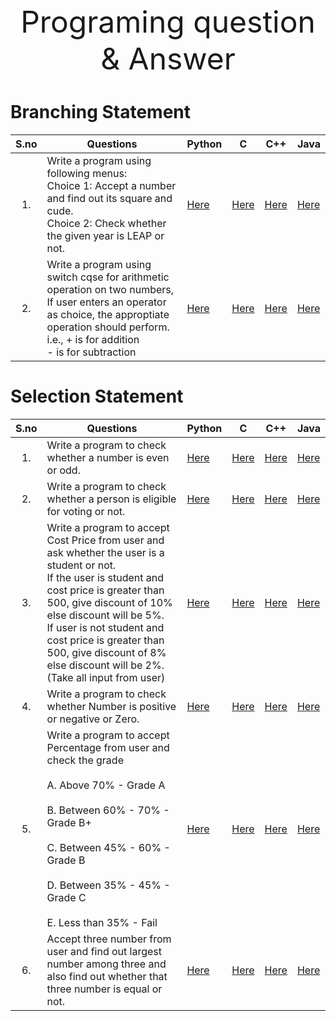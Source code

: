 <div align="center">
    <font size="20">Programing question & Answer</font>
</div>

# Branching Statement

| S.no | Questions                                                                                                                                                                                                     | Python                                                                                                     | C                                                                                                         | C++                                                                                                         | Java                                                                                                         |
| :--: | ------------------------------------------------------------------------------------------------------------------------------------------------------------------------------------------------------------- | ---------------------------------------------------------------------------------------------------------- | --------------------------------------------------------------------------------------------------------- | ----------------------------------------------------------------------------------------------------------- | ------------------------------------------------------------------------------------------------------------ |
|  1.  | Write a program using following menus: <br> Choice 1: Accept a number and find out its square and cude. <br> Choice 2: Check whether the given year is LEAP or not.                                           | [Here](https://github.com/losier/Programing-Questions/blob/master/Branching%20statement/Question1/main.py) | [Here](https://github.com/losier/Programing-Questions/blob/master/Branching%20statement/Question1/main.c) | [Here](https://github.com/losier/Programing-Questions/blob/master/Branching%20statement/Question1/main.cpp) | [Here](https://github.com/losier/Programing-Questions/blob/master/Branching%20statement/Question1/main.java) |
|  2.  | Write a program using switch cqse for arithmetic operation on two numbers, If user enters an operator as choice, the approptiate operation should perform.<br>i.e., + is for addition<br>- is for subtraction | [Here](https://github.com/losier/Programing-Questions/blob/master/Branching%20statement/Question2/main.py) | [Here](https://github.com/losier/Programing-Questions/blob/master/Branching%20statement/Question2/main.c) | [Here](https://github.com/losier/Programing-Questions/blob/master/Branching%20statement/Question2/main.cpp) | [Here](https://github.com/losier/Programing-Questions/blob/master/Branching%20statement/Question2/main.java) |

# Selection Statement

| S.no | Questions                                                                                                                                                                                                                                                                                                                                        | Python                                                                                                     | C                                                                                                         | C++                                                                                                         | Java                                                                                                         |
| :--: | ------------------------------------------------------------------------------------------------------------------------------------------------------------------------------------------------------------------------------------------------------------------------------------------------------------------------------------------------ | ---------------------------------------------------------------------------------------------------------- | --------------------------------------------------------------------------------------------------------- | ----------------------------------------------------------------------------------------------------------- | ------------------------------------------------------------------------------------------------------------ |
|  1.  | Write a program to check whether a number is even or odd.                                                                                                                                                                                                                                                                                        | [Here](https://github.com/losier/Programing-Questions/blob/master/Selection%20statement/Qusetion1/main.py) | [Here](https://github.com/losier/Programing-Questions/blob/master/Selection%20statement/Qusetion1/main.c) | [Here](https://github.com/losier/Programing-Questions/blob/master/Selection%20statement/Qusetion1/main.cpp) | [Here](https://github.com/losier/Programing-Questions/blob/master/Selection%20statement/Qusetion1/main.java) |
|  2.  | Write a program to check whether a person is eligible for voting or not.                                                                                                                                                                                                                                                                         | [Here](https://github.com/losier/Programing-Questions/blob/master/Selection%20statement/Qusetion2/main.py) | [Here](https://github.com/losier/Programing-Questions/blob/master/Selection%20statement/Qusetion2/main.c) | [Here](https://github.com/losier/Programing-Questions/blob/master/Selection%20statement/Qusetion2/main.cpp) | [Here](https://github.com/losier/Programing-Questions/blob/master/Selection%20statement/Qusetion2/main.java) |
|  3.  | Write a program to accept Cost Price from user and ask whether the user is a student or not.<br>If the user is student and cost price is greater than 500, give discount of 10% else discount will be 5%.<br>If user is not student and cost price is greater than 500, give discount of 8% else discount will be 2%. (Take all input from user) | [Here](https://github.com/losier/Programing-Questions/blob/master/Selection%20statement/Qusetion3/main.py) | [Here](https://github.com/losier/Programing-Questions/blob/master/Selection%20statement/Qusetion3/main.c) | [Here](https://github.com/losier/Programing-Questions/blob/master/Selection%20statement/Qusetion3/main.cpp) | [Here](https://github.com/losier/Programing-Questions/blob/master/Selection%20statement/Qusetion3/main.java) |
|  4.  | Write a program to check whether Number is positive or negative or Zero.                                                                                                                                                                                                                                                                         | [Here](https://github.com/losier/Programing-Questions/blob/master/Selection%20statement/Qusetion4/main.py) | [Here](https://github.com/losier/Programing-Questions/blob/master/Selection%20statement/Qusetion4/main.c) | [Here](https://github.com/losier/Programing-Questions/blob/master/Selection%20statement/Qusetion4/main.cpp) | [Here](https://github.com/losier/Programing-Questions/blob/master/Selection%20statement/Qusetion4/main.java) |
|  5.  | Write a program to accept Percentage from user and check the grade<br><br>A. Above 70% - Grade A<br><br>B. Between 60% - 70% - Grade B+<br><br>C. Between 45% - 60% - Grade B<br><br>D. Between 35% - 45% - Grade C<br><br>E. Less than 35% - Fail                                                                                               | [Here](https://github.com/losier/Programing-Questions/blob/master/Selection%20statement/Qusetion5/main.py) | [Here](https://github.com/losier/Programing-Questions/blob/master/Selection%20statement/Qusetion5/main.c) | [Here](https://github.com/losier/Programing-Questions/blob/master/Selection%20statement/Qusetion5/main.cpp) | [Here](https://github.com/losier/Programing-Questions/blob/master/Selection%20statement/Qusetion5/main.java) |
|  6.  | Accept three number from user and find out largest number among three and also find out whether that three number is equal or not.                                                                                                                                                                                                               | [Here](https://github.com/losier/Programing-Questions/blob/master/Selection%20statement/Qusetion6/main.py) | [Here](https://github.com/losier/Programing-Questions/blob/master/Selection%20statement/Qusetion6/main.c) | [Here](https://github.com/losier/Programing-Questions/blob/master/Selection%20statement/Qusetion6/main.cpp) | [Here](https://github.com/losier/Programing-Questions/blob/master/Selection%20statement/Qusetion6/main.java) |
